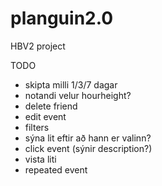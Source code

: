 # planguin2.0
HBV2 project


TODO
- skipta milli 1/3/7 dagar
- notandi velur hourheight?
- delete friend
- edit event
- filters
- sýna lit eftir að hann er valinn?
- click event (sýnir description?)
- vista liti
- repeated event